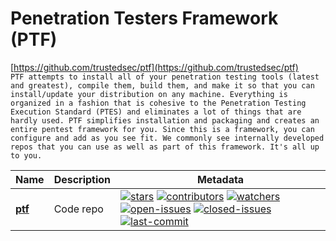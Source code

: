# Penetration Testers Framework (PTF)  
[https://github.com/trustedsec/ptf](https://github.com/trustedsec/ptf)  
`PTF attempts to install all of your penetration testing tools (latest and greatest), compile them, build them, and make it so that you can install/update your distribution on any machine. Everything is organized in a fashion that is cohesive to the Penetration Testing Execution Standard (PTES) and eliminates a lot of things that are hardly used. PTF simplifies installation and packaging and creates an entire pentest framework for you. Since this is a framework, you can configure and add as you see fit. We commonly see internally developed repos that you can use as well as part of this framework. It's all up to you.`  

| Name | Description | Metadata |
| ------ | ------------ | ---------- |
| **[ptf](https://github.com/trustedsec/ptf)** | Code repo |[![stars](https://badgen.net/github/stars/trustedsec/ptf)](https://badgen.net/github/stars/trustedsec/ptf) [![contributors](https://badgen.net/github/contributors/trustedsec/ptf)](https://badgen.net/github/contributors/trustedsec/ptf) [![watchers](https://badgen.net/github/watchers/trustedsec/ptf)](https://badgen.net/github/watchers/trustedsec/ptf) [![open-issues](https://badgen.net/github/open-issues/trustedsec/ptf)](https://badgen.net/github/open-issues/trustedsec/ptf) [![closed-issues](https://badgen.net/github/closed-issues/trustedsec/ptf)](https://badgen.net/github/closed-issues/trustedsec/ptf) [![last-commit](https://badgen.net/github/last-commit/trustedsec/ptf)](https://badgen.net/github/last-commit/trustedsec/ptf) |  
